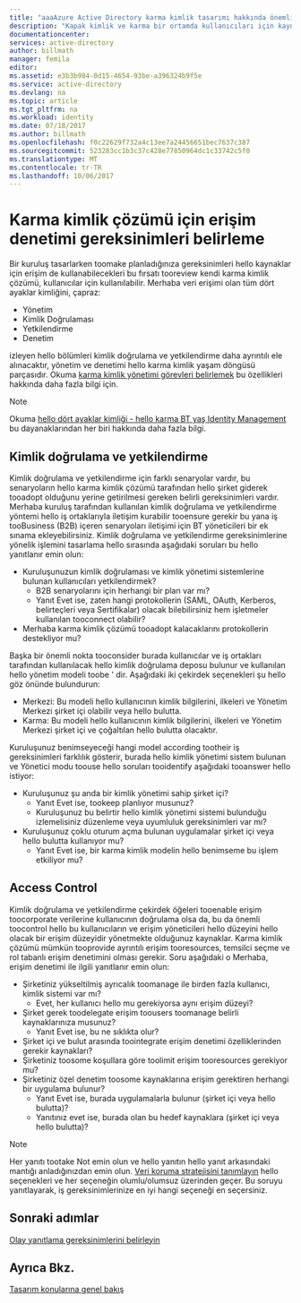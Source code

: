 ```yaml
---
title: "aaaAzure Active Directory karma kimlik tasarımı hakkında önemli noktalar - belirlemek erişim denetimi gereksinimlerine | Microsoft Docs"
description: "Kapak kimlik ve karma bir ortamda kullanıcıları için kaynaklar tanımlayıcı erişim gereksinimlerini ayaklar hello."
documentationcenter: 
services: active-directory
author: billmath
manager: femila
editor: 
ms.assetid: e3b3b984-0d15-4654-93be-a396324b9f5e
ms.service: active-directory
ms.devlang: na
ms.topic: article
ms.tgt_pltfrm: na
ms.workload: identity
ms.date: 07/18/2017
ms.author: billmath
ms.openlocfilehash: f0c22629f732a4c13ee7a24456651bec7637c387
ms.sourcegitcommit: 523283cc1b3c37c428e77850964dc1c33742c5f0
ms.translationtype: MT
ms.contentlocale: tr-TR
ms.lasthandoff: 10/06/2017
---
```

# <a name="determine-access-control-requirements-for-your-hybrid-identity-solution"></a>Karma kimlik çözümü için erişim denetimi gereksinimleri belirleme
Bir kuruluş tasarlarken toomake planladığınıza gereksinimleri hello kaynaklar için erişim de kullanabilecekleri bu fırsatı tooreview kendi karma kimlik çözümü, kullanıcılar için kullanılabilir. Merhaba veri erişimi olan tüm dört ayaklar kimliğini, çapraz:

* Yönetim
* Kimlik Doğrulaması
* Yetkilendirme
* Denetim

izleyen hello bölümleri kimlik doğrulama ve yetkilendirme daha ayrıntılı ele alınacaktır, yönetim ve denetimi hello karma kimlik yaşam döngüsü parçasıdır. Okuma [karma kimlik yönetimi görevleri belirlemek](active-directory-hybrid-identity-design-considerations-hybrid-id-management-tasks.md) bu özellikleri hakkında daha fazla bilgi için.

> [!NOTE]
> Okuma [hello dört ayaklar kimliği - hello karma BT yaş Identity Management](http://social.technet.microsoft.com/wiki/contents/articles/15530.the-four-pillars-of-identity-identity-management-in-the-age-of-hybrid-it.aspx) bu dayanaklarından her biri hakkında daha fazla bilgi.
> 
> 

## <a name="authentication-and-authorization"></a>Kimlik doğrulama ve yetkilendirme
Kimlik doğrulama ve yetkilendirme için farklı senaryolar vardır, bu senaryoların hello karma kimlik çözümü tarafından hello şirket giderek tooadopt olduğunu yerine getirilmesi gereken belirli gereksinimleri vardır. Merhaba kuruluş tarafından kullanılan kimlik doğrulama ve yetkilendirme yöntemi hello iş ortaklarıyla iletişim kurabilir tooensure gerekir bu yana iş tooBusiness (B2B) içeren senaryoları iletişimi için BT yöneticileri bir ek sınama ekleyebilirsiniz. Kimlik doğrulama ve yetkilendirme gereksinimlerine yönelik işlemini tasarlama hello sırasında aşağıdaki soruları bu hello yanıtlanır emin olun:

* Kuruluşunuzun kimlik doğrulaması ve kimlik yönetimi sistemlerine bulunan kullanıcıları yetkilendirmek?
  * B2B senaryolarını için herhangi bir plan var mı?
  * Yanıt Evet ise, zaten hangi protokollerin (SAML, OAuth, Kerberos, belirteçleri veya Sertifikalar) olacak bilebilirsiniz hem işletmeler kullanılan tooconnect olabilir?
* Merhaba karma kimlik çözümü tooadopt kalacaklarını protokollerin destekliyor mu?

Başka bir önemli nokta tooconsider burada kullanıcılar ve iş ortakları tarafından kullanılacak hello kimlik doğrulama deposu bulunur ve kullanılan hello yönetim modeli toobe ' dir. Aşağıdaki iki çekirdek seçenekleri şu hello göz önünde bulundurun:

* Merkezi: Bu modeli hello kullanıcının kimlik bilgilerini, ilkeleri ve Yönetim Merkezi şirket içi olabilir veya hello bulutta.
* Karma: Bu modeli hello kullanıcının kimlik bilgilerini, ilkeleri ve Yönetim Merkezi şirket içi ve çoğaltılan hello bulutta olacaktır.

Kuruluşunuz benimseyeceği hangi model according tootheir iş gereksinimleri farklılık gösterir, burada hello kimlik yönetimi sistem bulunan ve Yönetici modu toouse hello soruları tooidentify aşağıdaki tooanswer hello istiyor:

* Kuruluşunuz şu anda bir kimlik yönetimi sahip şirket içi?
  * Yanıt Evet ise, tookeep planlıyor musunuz?
  * Kuruluşunuz bu belirtir hello kimlik yönetimi sistemi bulunduğu izlemelisiniz düzenleme veya uyumluluk gereksinimleri var mı?
* Kuruluşunuz çoklu oturum açma bulunan uygulamalar şirket içi veya hello bulutta kullanıyor mu?
  * Yanıt Evet ise, bir karma kimlik modelin hello benimseme bu işlem etkiliyor mu?

## <a name="access-control"></a>Access Control
Kimlik doğrulama ve yetkilendirme çekirdek öğeleri tooenable erişim toocorporate verilerine kullanıcının doğrulama olsa da, bu da önemli toocontrol hello bu kullanıcıların ve erişim yöneticileri hello düzeyini hello olacak bir erişim düzeyidir yönetmekte olduğunuz kaynaklar. Karma kimlik çözümü mümkün tooprovide ayrıntılı erişim tooresources, temsilci seçme ve rol tabanlı erişim denetimini olması gerekir. Soru aşağıdaki o Merhaba, erişim denetimi ile ilgili yanıtlanır emin olun:

* Şirketiniz yükseltilmiş ayrıcalık toomanage ile birden fazla kullanıcı, kimlik sistemi var mı?
  * Evet, her kullanıcı hello mu gerekiyorsa aynı erişim düzeyi?
* Şirket gerek toodelegate erişim toousers toomanage belirli kaynaklarınıza musunuz?
  * Yanıt Evet ise, bu ne sıklıkta olur?
* Şirket içi ve bulut arasında toointegrate erişim denetimi özelliklerinden gerekir kaynakları?
* Şirketiniz toosome koşullara göre toolimit erişim tooresources gerekiyor mu?
* Şirketiniz özel denetim toosome kaynaklarına erişim gerektiren herhangi bir uygulama bulunur?
  * Yanıt Evet ise, burada uygulamalarla bulunur (şirket içi veya hello bulutta)?
  * Yanıtınız evet ise, burada olan bu hedef kaynaklara (şirket içi veya hello bulutta)?

> [!NOTE]
> Her yanıtı tootake Not emin olun ve hello yanıtın hello yanıt arkasındaki mantığı anladığınızdan emin olun. [Veri koruma stratejisini tanımlayın](active-directory-hybrid-identity-design-considerations-data-protection-strategy.md) hello seçenekleri ve her seçeneğin olumlu/olumsuz üzerinden geçer.  Bu soruyu yanıtlayarak, iş gereksinimlerinize en iyi hangi seçeneği en seçersiniz.
> 
> 

## <a name="next-steps"></a>Sonraki adımlar
[Olay yanıtlama gereksinimlerini belirleyin](active-directory-hybrid-identity-design-considerations-incident-response-requirements.md)

## <a name="see-also"></a>Ayrıca Bkz.
[Tasarım konularına genel bakış](active-directory-hybrid-identity-design-considerations-overview.md)

